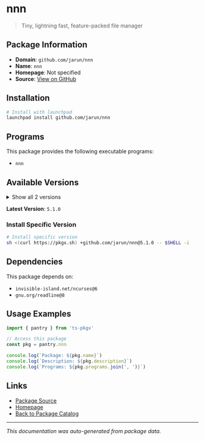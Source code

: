 # nnn

> Tiny, lightning fast, feature-packed file manager

## Package Information

- **Domain**: `github.com/jarun/nnn`
- **Name**: `nnn`
- **Homepage**: Not specified
- **Source**: [View on GitHub](https://github.com/pkgxdev/pantry/tree/main/projects/github.com/jarun/nnn/package.yml)

## Installation

```bash
# Install with launchpad
launchpad install github.com/jarun/nnn
```

## Programs

This package provides the following executable programs:

- `nnn`

## Available Versions

<details>
<summary>Show all 2 versions</summary>

- `5.1.0`, `5.0.0`

</details>

**Latest Version**: `5.1.0`

### Install Specific Version

```bash
# Install specific version
sh <(curl https://pkgx.sh) +github.com/jarun/nnn@5.1.0 -- $SHELL -i
```

## Dependencies

This package depends on:

- `invisible-island.net/ncurses@6`
- `gnu.org/readline@8`

## Usage Examples

```typescript
import { pantry } from 'ts-pkgx'

// Access this package
const pkg = pantry.nnn

console.log(`Package: ${pkg.name}`)
console.log(`Description: ${pkg.description}`)
console.log(`Programs: ${pkg.programs.join(', ')}`)
```

## Links

- [Package Source](https://github.com/pkgxdev/pantry/tree/main/projects/github.com/jarun/nnn/package.yml)
- [Homepage](#)
- [Back to Package Catalog](../../../package-catalog.md)

---

*This documentation was auto-generated from package data.*
